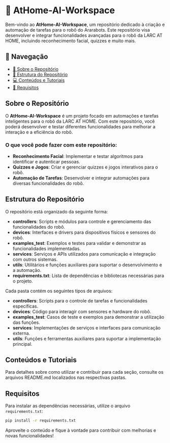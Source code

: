 # 🤖 AtHome-AI-Workspace

Bem-vindo ao __AtHome-AI-Workspace__, um repositório dedicado à criação e automação de tarefas para o robô do Ararabots. Este repositório visa desenvolver e integrar funcionalidades avançadas para o robô da LARC AT HOME, incluindo reconhecimento facial, quizzes e muito mais.

## 📌 Navegação

- [📝 Sobre o Repositório](#sobre-o-repositório)
- [📂 Estrutura do Repositório](#estrutura-do-repositório)
- [💻 Conteúdos e Tutoriais](#conteúdos-e-tutoriais)
- [📜 Requisitos](#requisitos)

## Sobre o Repositório

O __AtHome-AI-Workspace__ é um projeto focado em automações e tarefas inteligentes para o robô da LARC AT HOME. Com este repositório, você poderá desenvolver e testar diferentes funcionalidades para melhorar a interação e a eficiência do robô.

### O que você pode fazer com este repositório:
- __Reconhecimento Facial__: Implementar e testar algoritmos para identificar e autenticar pessoas.
- __Quizzes e Jogos__: Criar e gerenciar quizzes e jogos interativos para o robô.
- __Automação de Tarefas__: Desenvolver e integrar automações para diversas funcionalidades do robô.

## Estrutura do Repositório

O repositório está organizado da seguinte forma:

- **controllers**: Scripts e módulos para controle e gerenciamento das funcionalidades do robô.
- **devices**: Interfaces e drivers para dispositivos físicos e sensores do robô.
- **examples_test**: Exemplos e testes para validar e demonstrar as funcionalidades implementadas.
- **services**: Serviços e APIs utilizados para comunicação e integração com outros sistemas.
- **utils**: Utilitários e funções auxiliares para suportar o desenvolvimento e a automação.
- **requirements.txt**: Lista de dependências e bibliotecas necessárias para o projeto.

Cada pasta contém os seguintes tipos de arquivos:
- __controllers__: Scripts para o controle de tarefas e funcionalidades específicas.
- __devices__: Código para interagir com sensores e hardware do robô.
- __examples_test__: Casos de teste e exemplos para demonstrar a utilização das funções.
- __services__: Implementações de serviços e interfaces para comunicação externa.
- __utils__: Funções e ferramentas auxiliares para suportar a implementação principal.

## Conteúdos e Tutoriais

Para detalhes sobre como utilizar e contribuir para cada seção, consulte os arquivos README.md localizados nas respectivas pastas.

## Requisitos

Para instalar as dependências necessárias, utilize o arquivo `requirements.txt`:

```bash
pip install -r requirements.txt
```

Aproveite o conteúdo e fique à vontade para contribuir com melhorias e novas funcionalidades!
